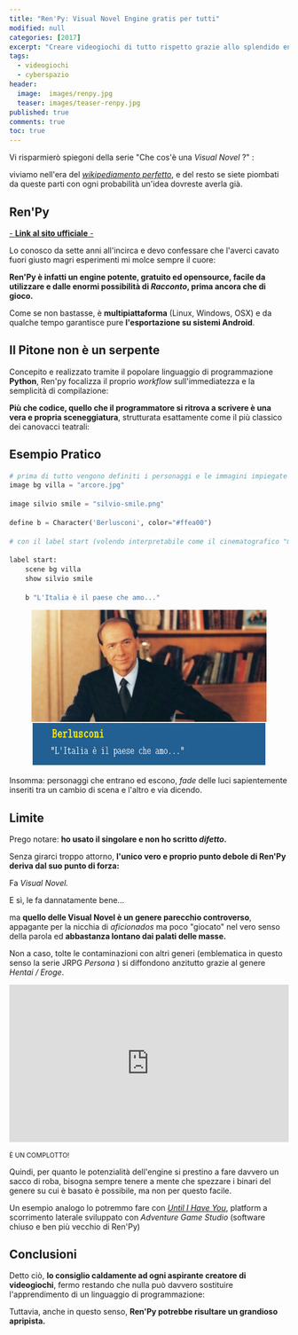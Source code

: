 ```yaml
---
title: "Ren'Py: Visual Novel Engine gratis per tutti"
modified: null
categories: [2017]
excerpt: "Creare videogiochi di tutto rispetto grazie allo splendido engine di PyTom Rothamel"
tags:
  - videogiochi
  - cyberspazio
header:  
  image:  images/renpy.jpg
  teaser: images/teaser-renpy.jpg
published: true
comments: true
toc: true
---
```


Vi risparmierò spiegoni della serie "Che cos'è una _Visual Novel_ ?" : 

viviamo nell'era del  [_wikipediamento perfetto_](https://it.wikipedia.org/wiki/Visual_novel), e del resto se siete piombati da queste parti con ogni probabilità un'idea dovreste averla già.

## Ren'Py

[- **Link al sito ufficiale** - ](https://renpy.org/)

Lo conosco da sette anni all'incirca e devo confessare che l'averci cavato fuori giusto magri esperimenti mi molce sempre il cuore:

**Ren'Py è infatti un engine potente, gratuito ed opensource, facile da utilizzare e dalle enormi possibilità di _Racconto_, prima ancora che di gioco.**

Come se non bastasse, è **multipiattaforma** (Linux, Windows, OSX) e da qualche tempo garantisce pure **l'esportazione su sistemi Android**.

## Il Pitone non è un serpente 

Concepito e realizzato tramite il popolare linguaggio di programmazione **Python**, Ren'py focalizza il proprio _workflow_ sull'immediatezza e la semplicità di compilazione:

**Più che codice, quello che il programmatore si ritrova a scrivere è una vera e propria sceneggiatura**, strutturata esattamente come il più classico dei canovacci teatrali: 

## Esempio Pratico

```python
# prima di tutto vengono definiti i personaggi e le immagini impiegate dal gioco
image bg villa = "arcore.jpg"

image silvio smile = "silvio-smile.png"

define b = Character('Berlusconi', color="#ffea00")

# con il label start (volendo interpretabile come il cinematografico "motore, azione!") inizia la visual novel vera e propria

label start:
    scene bg villa
    show silvio smile

    b "L'Italia è il paese che amo..."

```

<figure>
<img src='/images/renpysconi.jpg' alt='Renpysconi'>
</figure>

Insomma: personaggi che entrano ed escono, _fade_ delle luci sapientemente inseriti tra un cambio di scena e l'altro e via dicendo.

## Limite

Prego notare: **ho usato il singolare e non ho scritto _difetto_.**

Senza girarci troppo attorno, **l'unico vero e proprio punto debole di Ren'Py deriva dal suo punto di forza:**

Fa _Visual Novel._

E sì, le fa dannatamente bene...

ma **quello delle Visual Novel  è un genere parecchio controverso**, appagante per la nicchia di _aficionados_ ma poco "giocato" nel vero senso della parola ed **abbastanza lontano dai palati delle masse.**

Non a caso, tolte le contaminazioni con altri generi (emblematica in questo senso la serie JRPG  _Persona_ ) si diffondono anzitutto grazie al genere _Hentai / Eroge_. 

<div style="position:relative;height:0;padding-bottom:56.25%"><iframe src="https://www.youtube.com/embed/LsgwD4ehYI4?ecver=2" width="640" height="360" frameborder="0" style="position:absolute;width:100%;height:100%;left:0" allowfullscreen></iframe></div>

<small> È UN COMPLOTTO!</small>

Quindi, per quanto le potenzialità dell'engine  si prestino a fare davvero un sacco di roba, bisogna sempre tenere a mente che spezzare i binari del genere su cui è basato è possibile, ma non per questo facile.

Un esempio analogo lo potremmo fare con [_Until I Have You_](/2016/until-i-have-you/), platform a scorrimento laterale sviluppato con _Adventure Game Studio_ (software chiuso e ben più vecchio di Ren'Py)

## Conclusioni

Detto ciò, **lo consiglio caldamente ad ogni aspirante creatore di videogiochi**, fermo restando che nulla può davvero sostituire l'apprendimento di un linguaggio di programmazione: 

Tuttavia, anche in questo senso, **Ren'Py potrebbe risultare un grandioso apripista.**

<div class="hreview" style="display: none;">
<span class="item"> <span style="font-size: xx-small;"><span style="font-family: &quot;trebuchet ms&quot; , sans-serif;"><span class="fn">Ren'Py</span><br /> </span></span></span><span style="font-size: xx-small;"><span style="font-family: &quot;trebuchet ms&quot; , sans-serif;"> Recensito da: <span class="reviewer">Andrea Corinti</span> Data: <span class="dtreviewed">Apr 25 2017<br /> </span> Voto: <span class="rating">5</span></span></span></div>

